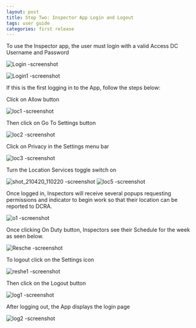 ```yaml
---
layout: post
title: Step Two: Inspector App Login and Logout
tags: user guide
categories: first release
---
```


<link rel="stylesheet" href="/User-Guide/styles.css">

To use the Inspector app, the user must login with a valid Access DC Username and Password

![Login -screenshot](https://user-images.githubusercontent.com/81990744/114445822-872ddd00-9b9e-11eb-8822-b6e1132c9810.png)

![Login1 -screenshot](https://user-images.githubusercontent.com/81990744/114891083-964c9f00-9dd9-11eb-8d1b-f099a2c80106.png)

If this is the first logging in to the App, follow the steps below:

Click on Allow button

![loc1 -screenshot](https://user-images.githubusercontent.com/81990744/115418441-7ba66b80-a1c7-11eb-8ebd-1da446663281.png)

Then click on Go To Settings button

![loc2 -screenshot](https://user-images.githubusercontent.com/81990744/115418644-a690bf80-a1c7-11eb-8cf4-3c013b2e80f7.png)

Click on Privacy in the Settings menu bar

![loc3 -screenshot](https://user-images.githubusercontent.com/81990744/115418809-c58f5180-a1c7-11eb-835c-30d596f6bbb6.png)

Turn the Location Services toggle switch on

![shot_210420_110220 -screenshot](https://user-images.githubusercontent.com/81990744/115419021-fc656780-a1c7-11eb-9307-7d217095f30b.png)
![loc5 -screenshot](https://user-images.githubusercontent.com/81990744/115419110-0e470a80-a1c8-11eb-8e94-ee3a8f21528a.png)

Once logged in, Inspectors will receive several popups requesting permissions and indicator to begin work so that their location can be reported to DCRA.

![o1 -screenshot](https://user-images.githubusercontent.com/81990744/114890553-1e7e7480-9dd9-11eb-8114-6798b7d2c75e.png)

Once clicking On Duty button, Inspectors see their Schedule for the week as seen below.

![Resche -screenshot](https://user-images.githubusercontent.com/81990744/115764224-4cccf880-a373-11eb-8067-2fc141779015.png)

To logout click on the Settings icon

![reshe1 -screenshot](https://user-images.githubusercontent.com/81990744/115764082-214a0e00-a373-11eb-9737-4ee4c3af1cdb.png)

Then click on the Logout button

![log1 -screenshot](https://user-images.githubusercontent.com/81990744/114920253-3cf36880-9df7-11eb-9e75-c9a685f2db74.png)

After logging out, the App displays the login page

![log2 -screenshot](https://user-images.githubusercontent.com/81990744/114920379-5e545480-9df7-11eb-95aa-feb4c5e058ee.png)




